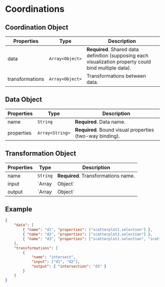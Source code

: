# Coordinations

## Coordination Object

| Properties | Type | Description |
| --- | --- | --- |
| data | `Array<Object>` | **Required**. Shared data definition (supposing each visualization property could bind multiple data). |
| transformations | `Array<Object>` | Transformations between data. |

## Data Object

| Properties | Type | Description |
| --- | --- | --- |
| name | `String` | **Required**. Data name. |
| properties | `Array<String>` | **Required**. Bound visual properties (two-way binding). |

## Transformation Object
| Properties | Type | Description |
| --- | --- | --- |
| name | `String` | **Required**. Transformations name. |
| input | `Array|Object` | **Required**. Input data (2 specification methods). |
| output | `Array|Object` | **Required**. Output data (2 specification methods). |

## Example

```json
{
	"data": [
		{ "name": "d1", "properties": ["scatterplot1.selection"] },
		{ "name": "d2", "properties": ["scatterplot2.selection"] },
		{ "name": "d3", "properties": ["scatterplot1.selection", "scatterplot2.selection"] }
	],
	"transformations": [
		{
			"name": "intersect",
			"input": ["d1", "d2"],
			"output": { "intersection": "d3" }
		}
	]
}
```

